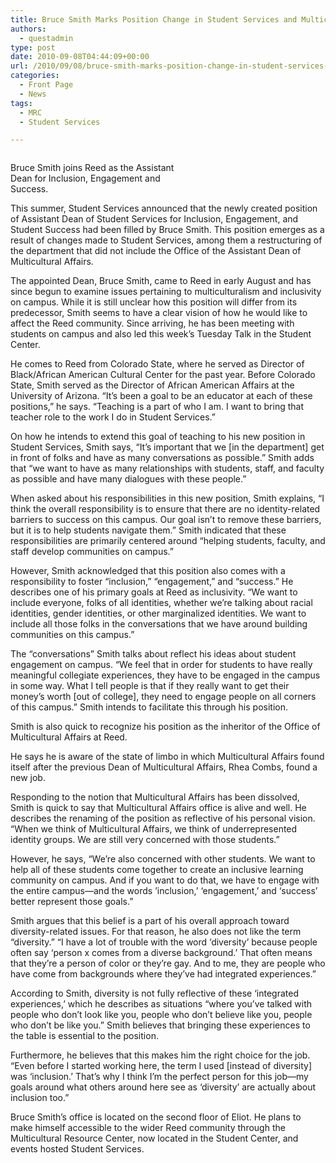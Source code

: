 ```yaml
---
title: Bruce Smith Marks Position Change in Student Services and Multicultural Affairs
authors: 
  - questadmin
type: post
date: 2010-09-08T04:44:09+00:00
url: /2010/09/08/bruce-smith-marks-position-change-in-student-services-and-multicultural-affairs/
categories:
  - Front Page
  - News
tags:
  - MRC
  - Student Services

---
```

<div id="attachment_180" style="width: 280px" class="wp-caption alignleft">
  <a href="https://i2.wp.com/www.reedquest.org/wp-content/uploads/2010/09/bruce.jpg"><img class="size-full wp-image-180  " title="bruce" src="https://i2.wp.com/www.reedquest.org/wp-content/uploads/2010/09/bruce.jpg?resize=270%2C180" alt="" data-recalc-dims="1" /></a>
  
  <p class="wp-caption-text">
    Bruce Smith joins Reed as the Assistant Dean for Inclusion, Engagement and Success.
  </p>
</div>

This summer, Student Services announced that the newly created position of Assistant Dean of Student Services for Inclusion, Engagement, and Student Success had been filled by Bruce Smith. This position emerges as a result of changes made to Student Services, among them a restructuring of the department that did not include the Office of the Assistant Dean of Multicultural Affairs.

The appointed Dean, Bruce Smith, came to Reed in early August and has since begun to examine issues pertaining to multiculturalism and inclusivity on campus. While it is still unclear how this position will differ from its predecessor, Smith seems to have a clear vision of how he would like to affect the Reed community. Since arriving, he has been meeting with students on campus and also led this week’s Tuesday Talk in the Student Center.

He comes to Reed from Colorado State, where he served as Director of Black/African American Cultural Center for the past year. Before Colorado State, Smith served as the Director of African American Affairs at the University of Arizona. “It’s been a goal to be an educator at each of these positions,” he says. “Teaching is a part of who I am. I want to bring that teacher role to the work I do in Student Services.”

On how he intends to extend this goal of teaching to his new position in Student Services, Smith says, “It’s important that we [in the department] get in front of folks and have as many conversations as possible.” Smith adds that “we want to have as many relationships with students, staff, and faculty as possible and have many dialogues with these people.”

When asked about his responsibilities in this new position, Smith explains, “I think the overall responsibility is to ensure that there are no identity-related barriers to success on this campus. Our goal isn’t to remove these barriers, but it is to help students navigate them.” Smith indicated that these responsibilities are primarily centered around “helping students, faculty, and staff develop communities on campus.”

However, Smith acknowledged that this position also comes with a responsibility to foster “inclusion,” “engagement,” and “success.” He describes one of his primary goals at Reed as inclusivity. “We want to include everyone, folks of all identities, whether we’re talking about racial identities, gender identities, or other marginalized identities. We want to include all those folks in the conversations that we have around building communities on this campus.”

The “conversations” Smith talks about reflect his ideas about student engagement on campus. “We feel that in order for students to have really meaningful collegiate experiences, they have to be engaged in the campus in some way. What I tell people is that if they really want to get their money’s worth [out of college], they need to engage people on all corners of this campus.” Smith intends to facilitate this through his position.

Smith is also quick to recognize his position as the inheritor of the Office of Multicultural Affairs at Reed.

He says he is aware of the state of limbo in which Multicultural Affairs found itself after the previous Dean of Multicultural Affairs, Rhea Combs, found a new job.

Responding to the notion that Multicultural Affairs has been dissolved, Smith is quick to say that Multicultural Affairs office is alive and well. He describes the renaming of the position as reflective of his personal vision. “When we think of Multicultural Affairs, we think of underrepresented identity groups. We are still very concerned with those students.”

However, he says, “We’re also concerned with other students. We want to help all of these students come together to create an inclusive learning community on campus. And if you want to do that, we have to engage with the entire campus—and the words ’inclusion,’ ‘engagement,’ and ‘success’ better represent those goals.”

Smith argues that this belief is a part of his overall approach toward diversity-related issues. For that reason, he also does not like the term “diversity.” “I have a lot of trouble with the word ‘diversity’ because people often say ‘person x comes from a diverse background.’ That often means that they’re a person of color or they’re gay. And to me, they are people who have come from backgrounds where they’ve had integrated experiences.”

According to Smith, diversity is not fully reflective of these ‘integrated experiences,’ which he describes as situations “where you’ve talked with people who don’t look like you, people who don’t believe like you, people who don’t be like you.” Smith believes that bringing these experiences to the table is essential to the position.

Furthermore, he believes that this makes him the right choice for the job. “Even before I started working here, the term I used [instead of diversity] was ‘inclusion.’ That’s why I think I’m the perfect person for this job—my goals around what others around here see as ‘diversity’ are actually about inclusion too.”

Bruce Smith’s office is located on the second floor of Eliot. He plans to make himself accessible to the wider Reed community through the Multicultural Resource Center, now located in the Student Center, and events hosted Student Services.